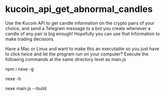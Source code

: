 # kucoin_api_get_abnormal_candles

Use the Kucoin API to get candle information on the crypto pairs of your choice, and send a Telegram message to a bot you create whenever a candle of any pair is big enough!
Hopefully you can use that information to make trading decisions.

Have a Mac or Linux and want to make this an executable so you just have to click twice and let the program run on your computer?
Execute the following commands at the same directory level as main.js

npm i nexe -g

nexe -h

nexe main.js --build
